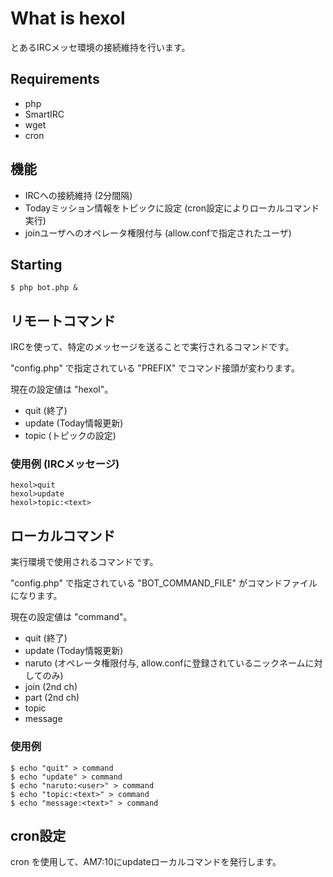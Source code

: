 # What is hexol
とあるIRCメッセ環境の接続維持を行います。

## Requirements
- php
- SmartIRC
- wget
- cron

## 機能
- IRCへの接続維持 (2分間隔)
- Todayミッション情報をトピックに設定 (cron設定によりローカルコマンド実行)
- joinユーザへのオペレータ権限付与 (allow.confで指定されたユーザ)

## Starting
    $ php bot.php &


## リモートコマンド
IRCを使って、特定のメッセージを送ることで実行されるコマンドです。

"config.php" で指定されている "PREFIX" でコマンド接頭が変わります。

現在の設定値は "hexol"。

- quit (終了)
- update (Today情報更新)
- topic (トピックの設定)

### 使用例 (IRCメッセージ)
    hexol>quit
    hexol>update
    hexol>topic:<text>


## ローカルコマンド
実行環境で使用されるコマンドです。

"config.php" で指定されている "BOT_COMMAND_FILE" がコマンドファイルになります。

現在の設定値は "command"。

- quit (終了)
- update (Today情報更新)
- naruto (オペレータ権限付与, allow.confに登録されているニックネームに対してのみ)
- join (2nd ch)
- part (2nd ch)
- topic
- message

### 使用例
    $ echo "quit" > command
    $ echo "update" > command
    $ echo "naruto:<user>" > command
    $ echo "topic:<text>" > command
    $ echo "message:<text>" > command


## cron設定
cron を使用して、AM7:10にupdateローカルコマンドを発行します。

